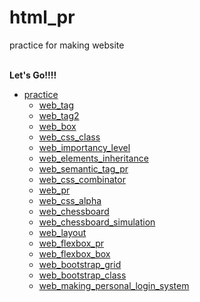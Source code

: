 # html_pr
practice for making website

<br>**Let's Go!!!!**<br/>

- [practice](https://github.com/JeongmoRyu/html_pr/tree/main/practice)
    - [web_tag](https://github.com/JeongmoRyu/html_pr/blob/main/practice/web_tag.md)
    - [web_tag2](https://github.com/JeongmoRyu/html_pr/blob/main/practice/web_tag2.md)
    - [web_box](https://github.com/JeongmoRyu/html_pr/blob/main/practice/web_box.md)
    - [web_css_class](https://github.com/JeongmoRyu/html_pr/blob/main/practice/web_css_class.md)
    - [web_importancy_level](https://github.com/JeongmoRyu/html_pr/blob/main/practice/web_importancy_level.md)
    - [web_elements_inheritance](https://github.com/JeongmoRyu/html_pr/blob/main/practice/web_elements_inheritance.md)
    - [web_semantic_tag_pr](https://github.com/JeongmoRyu/html_pr/blob/main/practice/web_semantic_tag_pr.md)
    - [web_css_combinator](https://github.com/JeongmoRyu/html_pr/blob/main/practice/web_css_combinator.md)
    - [web_pr](https://github.com/JeongmoRyu/html_pr/blob/main/practice/web_pr.md)
    - [web_css_alpha](https://github.com/JeongmoRyu/html_pr/blob/main/practice/web_css_alpha.md)
    - [web_chessboard](https://github.com/JeongmoRyu/html_pr/blob/main/practice/web_chessboard.md)
    - [web_chessboard_simulation](https://github.com/JeongmoRyu/html_pr/blob/main/practice/web_chessboard_simulation.md)
    - [web_layout](https://github.com/JeongmoRyu/html_pr/blob/main/practice/web_layout.md)
    - [web_flexbox_pr](https://github.com/JeongmoRyu/html_pr/blob/main/practice/web_flexbox_pr.md)
    - [web_flexbox_box](https://github.com/JeongmoRyu/html_pr/blob/main/practice/web_flexbox_box.md)
    - [web_bootstrap_grid](https://github.com/JeongmoRyu/html_pr/blob/main/practice/web_bootstrap_grid.md)
    - [web_bootstrap_class](https://github.com/JeongmoRyu/html_pr/blob/main/practice/web_bootstrap_class.md)
    - [web_making_personal_login_system](https://github.com/JeongmoRyu/html_pr/blob/main/practice/web_making_personal_login_system.md)










    




